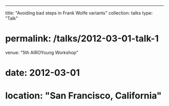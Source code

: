 ---
title: "Avoiding bad steps in Frank Wolfe variants"
collection: talks
type: "Talk"
# permalink: /talks/2012-03-01-talk-1
venue: "5th AIROYoung Workshop"
# date: 2012-03-01
# location: "San Francisco, California"

